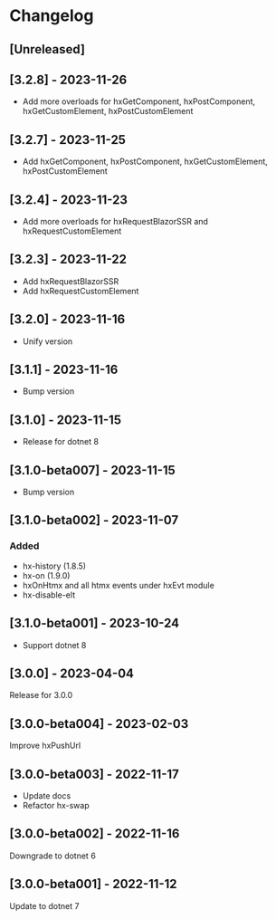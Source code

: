 # Changelog

## [Unreleased]

## [3.2.8] - 2023-11-26

- Add more overloads for hxGetComponent, hxPostComponent, hxGetCustomElement, hxPostCustomElement

## [3.2.7] - 2023-11-25

- Add hxGetComponent, hxPostComponent, hxGetCustomElement, hxPostCustomElement

## [3.2.4] - 2023-11-23

- Add more overloads for hxRequestBlazorSSR and hxRequestCustomElement

## [3.2.3] - 2023-11-22

- Add hxRequestBlazorSSR
- Add hxRequestCustomElement

## [3.2.0] - 2023-11-16

- Unify version

## [3.1.1] - 2023-11-16

- Bump version

## [3.1.0] - 2023-11-15

- Release for dotnet 8

## [3.1.0-beta007] - 2023-11-15

- Bump version

## [3.1.0-beta002] - 2023-11-07

### Added

- hx-history (1.8.5)
- hx-on (1.9.0)
- hxOnHtmx and all htmx events under hxEvt module
- hx-disable-elt

## [3.1.0-beta001] - 2023-10-24

- Support dotnet 8

## [3.0.0] - 2023-04-04

Release for 3.0.0

## [3.0.0-beta004] - 2023-02-03

Improve hxPushUrl

## [3.0.0-beta003] - 2022-11-17

- Update docs
- Refactor hx-swap

## [3.0.0-beta002] - 2022-11-16

Downgrade to dotnet 6

## [3.0.0-beta001] - 2022-11-12

Update to dotnet 7
